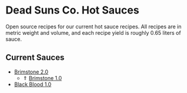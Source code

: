 # Dead Suns Co. Hot Sauces

Open source recipes for our current hot sauce recipes. All recipes are in metric weight and volume, and each recipe yield is roughly 0.65 liters of sauce.

## Current Sauces

*	[Brimstone 2.0](recipes/Brimstone%202.0.md)
	* ⇑ [Brimstone 1.0](recipes/Brimstone%201.0.md)
*	[Black Blood 1.0](recipes/Black%20Blood%201.0.md)
